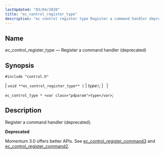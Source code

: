 ```yaml
---
lastUpdated: "03/04/2020"
title: "ec_control_register_type"
description: "ec control register type Register a command handler deprecated void ec control register type type ec control type type Register a command handler deprecated Momentum 3 0 offers better AP Is See ec control register command 3 and ec control register command 2..."
---
```


<a name="apis.ec_control_register_type"></a> 
## Name

ec_control_register_type — Register a command handler (deprecated)

## Synopsis

`#include "control.h"`

| `void **ec_control_register_type** (` | <var class="pdparam">type</var>`)`; |   |

`ec_control_type * <var class="pdparam">type</var>`;<a name="idp49296000"></a> 
## Description

Register a command handler (deprecated).

**<a name="idp49297216"></a> Deprecated**

Momentum 3.0 offers better APIs. See [ec_control_register_command3](/momentum/3/3-api/apis-ec-control-register-command-3) and [ec_control_register_command2](/momentum/3/3-api/apis-ec-control-register-command-2).
